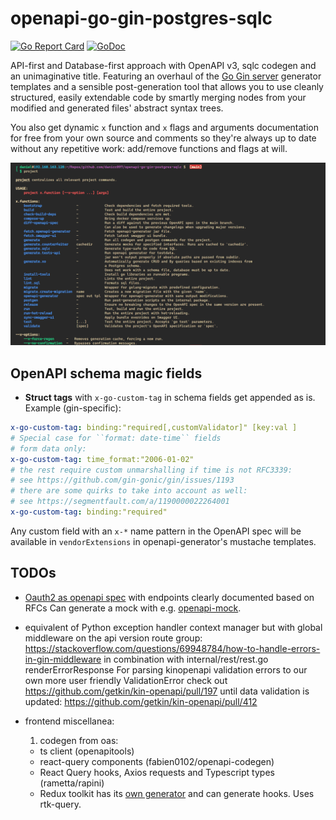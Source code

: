 
# openapi-go-gin-postgres-sqlc

[![Go Report Card](https://goreportcard.com/badge/github.com/danicc097/openapi-go-gin-postgres-sqlc)](https://goreportcard.com/report/github.com/danicc097/openapi-go-gin-postgres-sqlc)
[![GoDoc](https://pkg.go.dev/badge/github.com/danicc097/openapi-go-gin-postgres-sqlc)](https://pkg.go.dev/github.com/danicc097/openapi-go-gin-postgres-sqlc)

API-first and Database-first approach with OpenAPI v3, sqlc codegen and an
unimaginative title.
Featuring an overhaul of the [Go Gin
server](https://github.com/OpenAPITools/openapi-generator/blob/master/docs/generators/go-gin-server.md)
generator templates and a sensible post-generation tool that allows you to use cleanly
structured, easily extendable code by smartly merging nodes
from your modified and generated files' abstract syntax trees.

You also get dynamic ``x`` function and ``x`` flags and arguments documentation for
free from your own source and comments
so they're always up to date without any repetitive work: add/remove functions
and flags at will.

![](.github/autodocs.png)


## OpenAPI schema magic fields

- **Struct tags** with `x-go-custom-tag` in schema fields get appended as is. Example (gin-specific):
```YAML
x-go-custom-tag: binding:"required[,customValidator]" [key:val ]
# Special case for ``format: date-time`` fields
# form data only:
x-go-custom-tag: time_format:"2006-01-02"
# the rest require custom unmarshalling if time is not RFC3339:
# see https://github.com/gin-gonic/gin/issues/1193
# there are some quirks to take into account as well:
# see https://segmentfault.com/a/1190000022264001
x-go-custom-tag: binding:"required"
```

Any custom field with an `x-*` name pattern in the OpenAPI spec will be available in
`vendorExtensions` in openapi-generator's mustache templates.

## TODOs

  - [Oauth2 as openapi
    spec](https://github.com/ybelenko/oauth2_as_oas3_components/tree/master/dist/components)
    with endpoints clearly documented based on RFCs
    Can generate a mock with e.g.
    [openapi-mock](https://github.com/muonsoft/openapi-mock).

  - equivalent of Python exception handler context manager but with global
  middleware on the api version route group:
      https://stackoverflow.com/questions/69948784/how-to-handle-errors-in-gin-middleware
      in combination with internal/rest/rest.go renderErrorResponse
    For parsing kinopenapi validation errors to our own more user
    friendly ValidationError check out
    https://github.com/getkin/kin-openapi/pull/197
    until data validation is updated: https://github.com/getkin/kin-openapi/pull/412

  - frontend miscellanea:
    1. codegen from oas:
      - ts client (openapitools)
      - react-query components (fabien0102/openapi-codegen)
      - React Query hooks, Axios requests and Typescript types (rametta/rapini)
      - Redux toolkit has its [own
        generator](https://github.com/reduxjs/redux-toolkit/tree/master/packages/rtk-query-codegen-openapi)
        and can generate hooks. Uses rtk-query.

